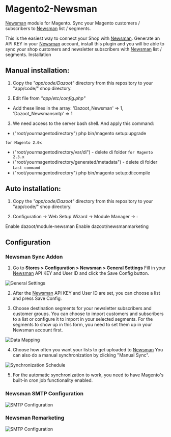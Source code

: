 # Magento2-Newsman

[Newsman](https://www.newsmanapp.com) module for Magento. Sync your Magento customers / subscribers to [Newsman](https://www.newsmanapp.com) list / segments. 

This is the easiest way to connect your Shop with [Newsman](https://www.newsmanapp.com). Generate an API KEY in your [Newsman](https://www.newsmanapp.com) account, install this plugin and you will be able to sync your shop customers and newsletter subscribers with [Newsman](https://www.newsmanapp.com) list / segments.
Installation

## Manual installation: 
1. Copy the *"app/code/Dazoot"* directory from this repository to your "app/code/" shop directory.

2. Edit file from *"app/etc/config.php"*

- Add these lines in the array:
 'Dazoot_Newsman' => 1,
 'Dazoot_Newsmansmtp' => 1

3. We need access to the server bash shell. And apply this command:

- ("root/yourmagentodirectory") php bin/magento setup:upgrade
```Delete Cache 
for Magento 2.0x
```
- ("root/yourmagentodirectory/var/di") - delete di folder
```for Magento 2.3.x```
- ("root/yourmagentodirectory/generated/metadata") - delete di folder
```Last command```
- ("root/yourmagentodirectory") php bin/magento setup:di:compile

## Auto installation: 
1. Copy the *"app/code/Dazoot"* directory from this repository to your "app/code/" shop directory.

2. Configuration -> Web Setup Wizard -> Module Manager -> :

Enable dazoot/module-newsman
Enable dazoot/newsmanmarketing
	
## Configuration

### Newsman Sync Addon

1. Go to **Stores > Configuration > Newsman > General Settings**
Fill in your [Newsman](https://www.newsmanapp.com) API KEY and User ID and click the Save Config button.

  ![General Settings](https://raw.githubusercontent.com/Newsman/Magento2-Newsman/master/assets/general_settings.png)

2. After the [Newsman](https://www.newsmanapp.com) API KEY and User ID are set, you can choose a list and press Save Config.

3. Choose destination segments for your newsletter subscribers and customer groups. You can choose to import customers and subscribers to a list or configure it to import in your selected segments. For the segments to show up in this form, you need to set them up in your Newsman account first.

  ![Data Mapping](https://raw.githubusercontent.com/Newsman/Magento2-Newsman/master/assets/data_mapping.png)

4. Choose how often you want your lists to get uploaded to [Newsman](https://www.newsmanapp.com) You can also do a manual synchronization by clicking "Manual Sync".

  ![Synchronization Schedule](https://raw.githubusercontent.com/Newsman/Magento2-Newsman/master/assets/synchronization_schedule.png)

5. For the automatic synchronization to work, you need to have Magento's built-in cron job functionality enabled.

### Newsman SMTP Configuration

  ![SMTP Configuration](https://raw.githubusercontent.com/Newsman/Magento2-Newsman/master/assets/smtp.png)

### Newsman Remarketing

  ![SMTP Configuration](https://raw.githubusercontent.com/Newsman/Magento2-Newsman/master/assets/marketing.png)
